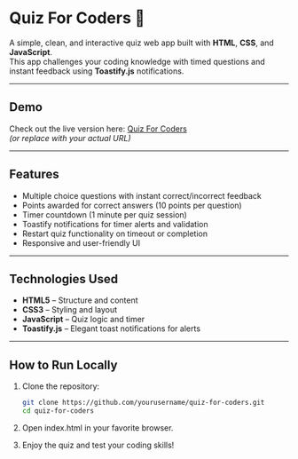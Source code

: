 # Quiz For Coders 🎯

A simple, clean, and interactive quiz web app built with **HTML**, **CSS**, and **JavaScript**.  
This app challenges your coding knowledge with timed questions and instant feedback using **Toastify.js** notifications.

---

## Demo

Check out the live version here: [Quiz For Coders](https://quiz-for-coders.netlify.app)  
*(or replace with your actual URL)*

---

## Features

- Multiple choice questions with instant correct/incorrect feedback  
- Points awarded for correct answers (10 points per question)  
- Timer countdown (1 minute per quiz session)  
- Toastify notifications for timer alerts and validation  
- Restart quiz functionality on timeout or completion  
- Responsive and user-friendly UI  

---

## Technologies Used

- **HTML5** – Structure and content  
- **CSS3** – Styling and layout  
- **JavaScript** – Quiz logic and timer  
- **Toastify.js** – Elegant toast notifications for alerts  

---

## How to Run Locally

1. Clone the repository:

   ```bash
   git clone https://github.com/yourusername/quiz-for-coders.git
   cd quiz-for-coders
   
2. Open index.html in your favorite browser.

3. Enjoy the quiz and test your coding skills!
